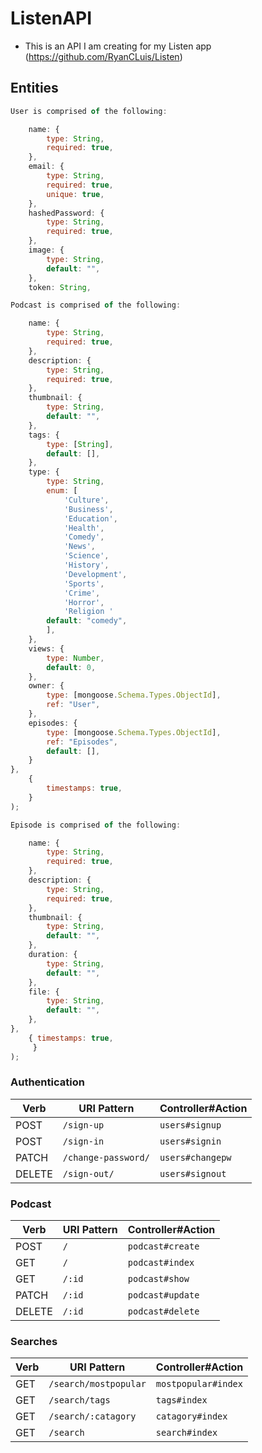 # ListenAPI

- This is an API I am creating for my Listen app (https://github.com/RyanCLuis/Listen)

## Entities

```js
User is comprised of the following:

    name: {
        type: String,
        required: true,
    },
    email: {
        type: String,
        required: true,
        unique: true,
    },
    hashedPassword: {
        type: String,
        required: true,
    },
    image: {
        type: String,
        default: "",
    },
    token: String,
```
```js
Podcast is comprised of the following:

    name: {
        type: String,
        required: true,
    },
    description: {
        type: String,
        required: true,
    },
    thumbnail: {
        type: String,
        default: "",
    },
    tags: {
        type: [String],
        default: [],
    },
    type: {
        type: String,
        enum: [
            'Culture', 
            'Business', 
            'Education', 
            'Health', 
            'Comedy', 
            'News', 
            'Science', 
            'History', 
            'Development', 
            'Sports', 
            'Crime', 
            'Horror', 
            'Religion '
        default: "comedy",
        ],
    },
    views: {
        type: Number,
        default: 0,
    },
    owner: {
        type: [mongoose.Schema.Types.ObjectId],
        ref: "User",
    },
    episodes: {
        type: [mongoose.Schema.Types.ObjectId],
        ref: "Episodes",
        default: [],
    }
},
    {
        timestamps: true,
    }
);

```
```js
Episode is comprised of the following:

    name: {
        type: String,
        required: true,
    },
    description: {
        type: String,
        required: true,
    },
    thumbnail: {
        type: String,
        default: "",
    },
    duration: {
        type: String,
        default: "",
    },
    file: {
        type: String,
        default: "",
    },
},
    { timestamps: true,
     }
);
```


### Authentication

| Verb   | URI Pattern            | Controller#Action |
|--------|------------------------|-------------------|
| POST   | `/sign-up`             | `users#signup`    |
| POST   | `/sign-in`             | `users#signin`    |
| PATCH  | `/change-password/`    | `users#changepw`  |
| DELETE | `/sign-out/`           | `users#signout`   |


### Podcast

| Verb   | URI Pattern            | Controller#Action |
|--------|------------------------|-------------------|
| POST   | `/`                    | `podcast#create`  |
| GET    | `/`                    | `podcast#index`   |
| GET    | `/:id`                 | `podcast#show`    |
| PATCH  | `/:id`                 | `podcast#update`  |
| DELETE | `/:id`                 | `podcast#delete`  |

### Searches

| Verb   | URI Pattern            | Controller#Action |
|--------|------------------------|-------------------|
| GET    | `/search/mostpopular`  | `mostpopular#index`|
| GET    | `/search/tags`         | `tags#index`      |
| GET    | `/search/:catagory`    | `catagory#index`  |
| GET    | `/search`              | `search#index`    |


